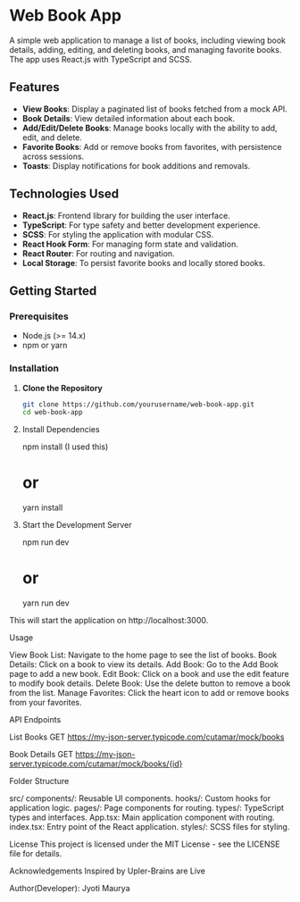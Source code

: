 # Web Book App

A simple web application to manage a list of books, including viewing book details, adding, editing, and deleting books, and managing favorite books. The app uses React.js with TypeScript and SCSS.

## Features

- **View Books**: Display a paginated list of books fetched from a mock API.
- **Book Details**: View detailed information about each book.
- **Add/Edit/Delete Books**: Manage books locally with the ability to add, edit, and delete.
- **Favorite Books**: Add or remove books from favorites, with persistence across sessions.
- **Toasts**: Display notifications for book additions and removals.

## Technologies Used

- **React.js**: Frontend library for building the user interface.
- **TypeScript**: For type safety and better development experience.
- **SCSS**: For styling the application with modular CSS.
- **React Hook Form**: For managing form state and validation.
- **React Router**: For routing and navigation.
- **Local Storage**: To persist favorite books and locally stored books.

## Getting Started

### Prerequisites

- Node.js (>= 14.x)
- npm or yarn

### Installation

1. **Clone the Repository**

   ```bash
   git clone https://github.com/yourusername/web-book-app.git
   cd web-book-app

2. Install Dependencies

    npm install (I used this)
    # or
    yarn install

3. Start the Development Server

    npm run dev
    # or
    yarn run dev

  This will start the application on http://localhost:3000.

Usage

View Book List: Navigate to the home page to see the list of books.
Book Details: Click on a book to view its details.
Add Book: Go to the Add Book page to add a new book.
Edit Book: Click on a book and use the edit feature to modify book details.
Delete Book: Use the delete button to remove a book from the list.
Manage Favorites: Click the heart icon to add or remove books from your favorites.

API Endpoints

List Books
GET https://my-json-server.typicode.com/cutamar/mock/books

Book Details
GET https://my-json-server.typicode.com/cutamar/mock/books/{id}

Folder Structure

src/
components/: Reusable UI components.
hooks/: Custom hooks for application logic.
pages/: Page components for routing.
types/: TypeScript types and interfaces.
App.tsx: Main application component with routing.
index.tsx: Entry point of the React application.
styles/: SCSS files for styling.

License
This project is licensed under the MIT License - see the LICENSE file for details.

Acknowledgements
Inspired by Upler-Brains are Live

Author(Developer): Jyoti Maurya